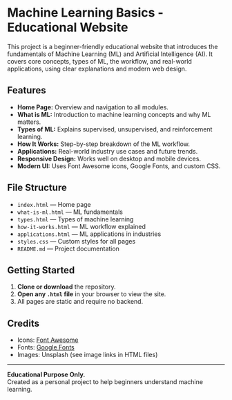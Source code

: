 # Machine Learning Basics - Educational Website

This project is a beginner-friendly educational website that introduces the fundamentals of Machine Learning (ML) and Artificial Intelligence (AI). It covers core concepts, types of ML, the workflow, and real-world applications, using clear explanations and modern web design.

## Features

- **Home Page:** Overview and navigation to all modules.
- **What is ML:** Introduction to machine learning concepts and why ML matters.
- **Types of ML:** Explains supervised, unsupervised, and reinforcement learning.
- **How It Works:** Step-by-step breakdown of the ML workflow.
- **Applications:** Real-world industry use cases and future trends.
- **Responsive Design:** Works well on desktop and mobile devices.
- **Modern UI:** Uses Font Awesome icons, Google Fonts, and custom CSS.

## File Structure

- `index.html` — Home page
- `what-is-ml.html` — ML fundamentals
- `types.html` — Types of machine learning
- `how-it-works.html` — ML workflow explained
- `applications.html` — ML applications in industries
- `styles.css` — Custom styles for all pages
- `README.md` — Project documentation

## Getting Started

1. **Clone or download** the repository.
2. **Open any `.html` file** in your browser to view the site.
3. All pages are static and require no backend.

## Credits

- Icons: [Font Awesome](https://fontawesome.com/)
- Fonts: [Google Fonts](https://fonts.google.com/)
- Images: Unsplash (see image links in HTML files)

---

**Educational Purpose Only.**  
Created as a personal project to help beginners understand machine learning.